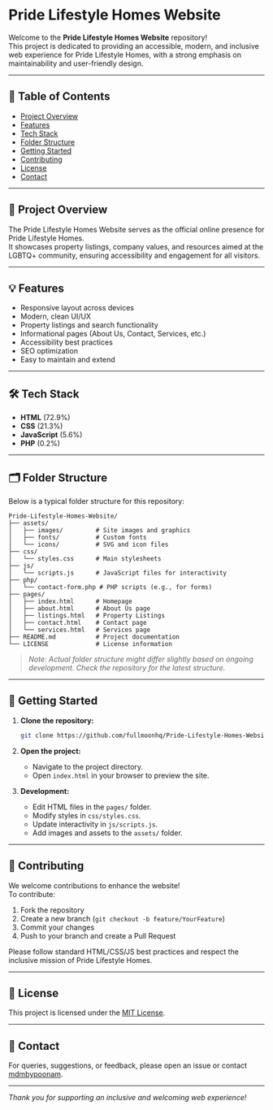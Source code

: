 # Pride Lifestyle Homes Website

Welcome to the **Pride Lifestyle Homes Website** repository!  
This project is dedicated to providing an accessible, modern, and inclusive web experience for Pride Lifestyle Homes, with a strong emphasis on maintainability and user-friendly design.

---

## 📖 Table of Contents

- [Project Overview](#project-overview)
- [Features](#features)
- [Tech Stack](#tech-stack)
- [Folder Structure](#folder-structure)
- [Getting Started](#getting-started)
- [Contributing](#contributing)
- [License](#license)
- [Contact](#contact)

---

## 🌟 Project Overview

The Pride Lifestyle Homes Website serves as the official online presence for Pride Lifestyle Homes.  
It showcases property listings, company values, and resources aimed at the LGBTQ+ community, ensuring accessibility and engagement for all visitors.

---

## 💡 Features

- Responsive layout across devices
- Modern, clean UI/UX
- Property listings and search functionality
- Informational pages (About Us, Contact, Services, etc.)
- Accessibility best practices
- SEO optimization
- Easy to maintain and extend

---

## 🛠️ Tech Stack

- **HTML** (72.9%)
- **CSS** (21.3%)
- **JavaScript** (5.6%)
- **PHP** (0.2%)

---

## 🗂️ Folder Structure

Below is a typical folder structure for this repository:

```
Pride-Lifestyle-Homes-Website/
├── assets/
│   ├── images/         # Site images and graphics
│   ├── fonts/          # Custom fonts
│   └── icons/          # SVG and icon files
├── css/
│   └── styles.css      # Main stylesheets
├── js/
│   └── scripts.js      # JavaScript files for interactivity
├── php/
│   └── contact-form.php # PHP scripts (e.g., for forms)
├── pages/
│   ├── index.html      # Homepage
│   ├── about.html      # About Us page
│   ├── listings.html   # Property Listings
│   ├── contact.html    # Contact page
│   └── services.html   # Services page
├── README.md           # Project documentation
└── LICENSE             # License information
```

> *Note: Actual folder structure might differ slightly based on ongoing development. Check the repository for the latest structure.*

---

## 🚀 Getting Started

1. **Clone the repository:**
   ```bash
   git clone https://github.com/fullmoonhq/Pride-Lifestyle-Homes-Website.git
   ```

2. **Open the project:**
   - Navigate to the project directory.
   - Open `index.html` in your browser to preview the site.

3. **Development:**
   - Edit HTML files in the `pages/` folder.
   - Modify styles in `css/styles.css`.
   - Update interactivity in `js/scripts.js`.
   - Add images and assets to the `assets/` folder.

---

## 🙌 Contributing

We welcome contributions to enhance the website!  
To contribute:

1. Fork the repository
2. Create a new branch (`git checkout -b feature/YourFeature`)
3. Commit your changes
4. Push to your branch and create a Pull Request

Please follow standard HTML/CSS/JS best practices and respect the inclusive mission of Pride Lifestyle Homes.

---

## 📝 License

This project is licensed under the [MIT License](LICENSE).

---

## 📧 Contact

For queries, suggestions, or feedback, please open an issue or contact [mdmbypoonam](https://github.com/mdmbypoonam).

---

*Thank you for supporting an inclusive and welcoming web experience!*

